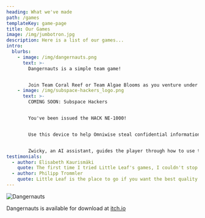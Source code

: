 ```yaml
---
heading: What we've made
path: /games
templateKey: game-page
title: Our Games
image: /img/jumbotron.jpg
description: Here is a list of our games...
intro:
  blurbs:
    - image: /img/dangernauts.png
      text: >-
        Dangernauts is a simple team game!


        Join Team Coral Reef or Team Algae Blooms as you venture under the sea. Maneuver your team's submarine and acquire the sea mine to destroy your enemy's base in a timed match. Enter the sub as one of four playable sailors; Sassy Scuba Guy, Wiggling Octopus, Merman of a different sort, and Mr. Shark.
    - image: /img/subspace-hackers_logo.png
      text: >-
        COMING SOON: Subspace Hackers


        You've been issued the HACK NE-1000!


        Use this device to help Omniwise steal confidential information from other corporations.


        Zwicky, an AI assistant, guides the player through how to use the Snke to collect letters and unlock levels!
testimonials:
  - author: Elisabeth Kaurismäki
    quote: The first time I tried Little Leaf's games, I couldn't stop playing!
  - author: Philipp Trommler
    quote: Little Leaf is the place to go if you want the best quality games.
---
```

![Dangernauts](/img/dangernauts.png)

Dangernauts is available for download at [itch.io](https://littleleafinteractive.itch.io/dangernauts)


